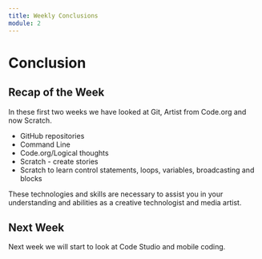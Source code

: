 ```yaml
---
title: Weekly Conclusions
module: 2
---
```


# Conclusion

## Recap of the Week
In these first two weeks we have looked at Git, Artist from Code.org and now Scratch.

- GitHub repositories
- Command Line
- Code.org/Logical thoughts
- Scratch - create stories
- Scratch to learn control statements, loops, variables, broadcasting and blocks


These technologies and skills are necessary to assist you in your understanding and abilities as a creative technologist and media artist.

## Next Week
Next week we will start to look at Code Studio and mobile coding.
